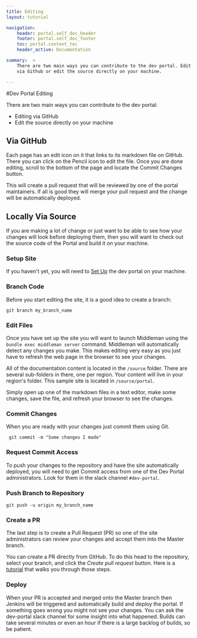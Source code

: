 ```yaml
---
title: Editing
layout: tutorial

navigation:
    header: portal.self_doc_header 
    footer: portal.self_doc_footer 
    toc: portal.content_toc
    header_active: Documentation

summary:  >
    There are two main ways you can contribute to the dev portal. Edit
    via Github or edit the source directly on your machine. 

---
```


#Dev Portal Editing

There are two main ways you can contribute to the dev portal:

 - Editing via GitHub
 - Edit the source directly on your machine


## Via GitHub

Each page has an edit icon on it that links to its markdown file on GitHub. There you can click on the Pencil icon to edit the file. Once you are done editing, scroll to the bottom of the page and locate the Commit Changes button. 

This will create a pull request that will be reviewed by one of the portal maintainers. If all is good they will merge your pull request and the change will be automatically deployed.

## Locally Via Source

If you are making a lot of change or just want to be able to see how your changes will look before deploying them, then you will want to check out the source code of the Portal and build it on your machine.

### Setup Site

If you haven't yet, you will need to [Set Up](/portal/setup.html) the dev portal on your machine.

### Branch Code

Before you start editing the site, it is a good idea to create a branch:

```git branch my_branch_name```

### Edit Files

Once you have set up the site you will want to launch Middleman using the `bundle exec middleman server` command. Middleman will automatically detect any changes you make. This makes editing very easy as you just have to refresh the web page in the browser to see your changes.

All of the documentation content is located in the `/source` folder. There are several sub-folders in there, one per region. Your content will live in your region's folder. This sample site is located in `/source/portal`.

Simply open up one of the markdown files in a text editor, make some changes, save the file, and refresh your browser to see the changes.

### Commit Changes

When you are ready with your changes just commit them using Git.

``` git commit -m "Some changes I made"```

### Request Commit Access

To push your changes to the repository and have the site automatically deployed, you will need to get Commit access from one of the Dev Portal administrators. Look for them in the slack channel `#dev-portal`.

### Push Branch to Repository

```git push -u origin my_branch_name```

### Create a PR

The last step is to create a Pull Request (PR) so one of the site administrators can review your changes and accept them into the Master branch.

You can create a PR directly from GitHub. To do this head to the repository, select your branch, and click the  *Create pull request* button. Here is a [tutorial](https://help.github.com/articles/creating-a-pull-request/) that walks you through those steps.

### Deploy

When your PR is accepted and merged onto the Master branch then Jenkins will be triggered and automatically build and deploy the portal. If something goes wrong you might not see your changes. You can ask the dev-portal slack channel for some insight into what happened. Builds can take several minutes or even an hour if there is a large backlog of builds, so be patient.


